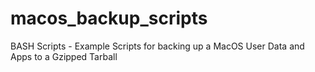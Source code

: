 # macos_backup_scripts
BASH Scripts - Example Scripts for backing up a MacOS User Data and Apps to a Gzipped Tarball
